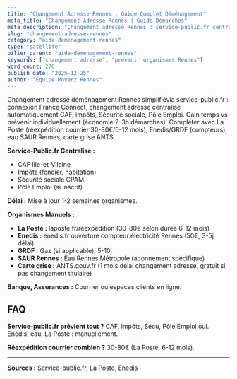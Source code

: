 ```yaml
---
title: "Changement Adresse Rennes : Guide Complet Déménagement"
meta_title: "Changement Adresse Rennes | Guide Démarches"
meta_description: "Changement adresse Rennes : service-public.fr centralise CAF/impôts/Sécu. La Poste réexpédition (30-80€). Carte grise ANTS 1 mois. Anticipez 2 semaines."
slug: "changement-adresse-rennes"
category: "aide-demenagement-rennes"
type: "satellite"
pilier_parent: "aide-demenagement-rennes"
keywords: ["changement adresse", "prévenir organismes Rennes"]
word_count: 270
publish_date: "2025-12-25"
author: "Équipe Moverz Rennes"
---
```


Changement adresse déménagement Rennes simplifiévia service-public.fr : connexion France Connect, changement adresse centralise automatiquement CAF, impôts, Sécurité sociale, Pôle Emploi. Gain temps vs prévenir individuellement (économie 2-3h démarches). Compléter avec La Poste (réexpédition courrier 30-80€/6-12 mois), Enedis/GRDF (compteurs), eau SAUR Rennes, carte grise ANTS.

**Service-Public.fr Centralise :**
- CAF Ille-et-Vilaine
- Impôts (foncier, habitation)
- Sécurité sociale CPAM
- Pôle Emploi (si inscrit)

**Délai :** Mise à jour 1-2 semaines organismes.

**Organismes Manuels :**
- **La Poste :** laposte.fr/réexpédition (30-80€ selon durée 6-12 mois)
- **Enedis :** enedis.fr ouverture compteur électricité Rennes (50€, 3-5j délai)
- **GRDF :** Gaz (si applicable), 5-10j
- **SAUR Rennes :** Eau Rennes Métropole (abonnement spécifique)
- **Carte grise :** ANTS.gouv.fr (1 mois délai changement adresse, gratuit si pas changement titulaire)

**Banque, Assurances :** Courrier ou espaces clients en ligne.

## FAQ

**Service-public.fr prévient tout ?**
CAF, impôts, Sécu, Pôle Emploi oui. Enedis, eau, La Poste : manuellement.

**Réexpédition courrier combien ?**
30-80€ (La Poste, 6-12 mois).

---
**Sources :** Service-public.fr, La Poste, Enedis

